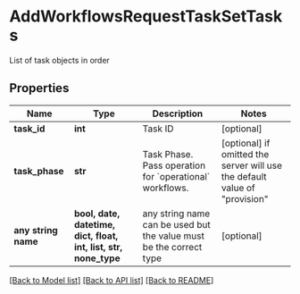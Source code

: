 # AddWorkflowsRequestTaskSetTasks

List of task objects in order

## Properties
Name | Type | Description | Notes
------------ | ------------- | ------------- | -------------
**task_id** | **int** | Task ID | [optional] 
**task_phase** | **str** | Task Phase. Pass operation for &#x60;operational&#x60; workflows. | [optional]  if omitted the server will use the default value of "provision"
**any string name** | **bool, date, datetime, dict, float, int, list, str, none_type** | any string name can be used but the value must be the correct type | [optional]

[[Back to Model list]](../README.md#documentation-for-models) [[Back to API list]](../README.md#documentation-for-api-endpoints) [[Back to README]](../README.md)


